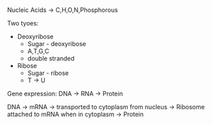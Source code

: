 
Nucleic Acids -> C,H,O,N,Phosphorous 

Two tyoes:
  - Deoxyribose
    - Sugar - deoxyribose
    - A,T,G,C
    - double stranded
  - Ribose
    - Sugar - ribose
    - T -> U
    
  Gene expression: DNA -> RNA -> Protein
  
DNA -> mRNA -> transported to cytoplasm from nucleus -> Ribosome attached to mRNA when in cytoplasm 
-> Protein
  
